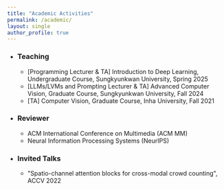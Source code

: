 ```yaml
---
title: "Academic Activities"
permalink: /academic/
layout: single
author_profile: true
---
```


- ### Teaching  
  - [Programming Lecturer & TA] Introduction to Deep Learning, Undergraduate Course, Sungkyunkwan University, Spring 2025  
  - [LLMs/LVMs and Prompting Lecturer & TA] Advanced Computer Vision, Graduate Course, Sungkyunkwan University, Fall 2024  
  - [TA] Computer Vision, Graduate Course, Inha University, Fall 2021  

- ### Reviewer
  - ACM International Conference on Multimedia (ACM MM) 
  - Neural Information Processing Systems (NeurIPS)
    
- ### Invited Talks
  - "Spatio-channel attention blocks for cross-modal crowd counting", ACCV 2022
